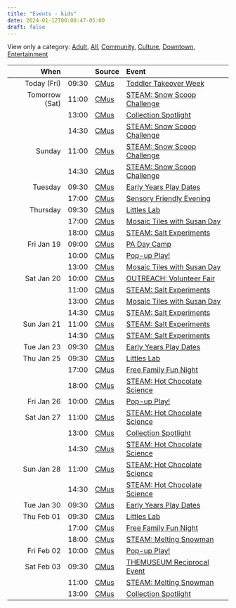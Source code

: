 ```yaml
---
title: "Events - kids"
date: 2024-01-12T00:00:47-05:00
draft: false
---
```


View only a category:
[Adult](/adult/), [All](/), [Community](/community/), [Culture](/culture/), [Downtown](/downtown/), [Entertainment](/entertainment/)

| When  |  | Source | Event |
|------:|-:|:-------|:------|
| Today (Fri) | 09:30 | [CMus](/about#CMus) | [Toddler Takeover Week](https://www.londonchildrensmuseum.ca/event/toddler-takeover-week) |
| Tomorrow (Sat) | 11:00 | [CMus](/about#CMus) | [STEAM: Snow Scoop Challenge](https://www.londonchildrensmuseum.ca/event/steam-snow-scoop-challenge) |
|  | 13:00 | [CMus](/about#CMus) | [Collection Spotlight](https://www.londonchildrensmuseum.ca/event/collection-spotlight) |
|  | 14:30 | [CMus](/about#CMus) | [STEAM: Snow Scoop Challenge](https://www.londonchildrensmuseum.ca/event/steam-snow-scoop-challenge) |
| Sunday | 11:00 | [CMus](/about#CMus) | [STEAM: Snow Scoop Challenge](https://www.londonchildrensmuseum.ca/event/steam-snow-scoop-challenge) |
|  | 14:30 | [CMus](/about#CMus) | [STEAM: Snow Scoop Challenge](https://www.londonchildrensmuseum.ca/event/steam-snow-scoop-challenge) |
| Tuesday | 09:30 | [CMus](/about#CMus) | [Early Years Play Dates](https://www.londonchildrensmuseum.ca/event/early-years-play-dates) |
|  | 17:00 | [CMus](/about#CMus) | [Sensory Friendly Evening](https://www.londonchildrensmuseum.ca/event/sensory-friendly-evening) |
| Thursday | 09:30 | [CMus](/about#CMus) | [Littles Lab](https://www.londonchildrensmuseum.ca/event/littles-lab) |
|  | 17:00 | [CMus](/about#CMus) | [Mosaic Tiles with Susan Day](https://www.londonchildrensmuseum.ca/event/mosaic-tiles-susan-day) |
|  | 18:00 | [CMus](/about#CMus) | [STEAM: Salt Experiments](https://www.londonchildrensmuseum.ca/event/steam-salt-experiments) |
| Fri Jan 19 | 09:00 | [CMus](/about#CMus) | [PA Day Camp](https://www.londonchildrensmuseum.ca/event/pa-day-camp) |
|  | 10:00 | [CMus](/about#CMus) | [Pop-up Play!](https://www.londonchildrensmuseum.ca/event/pop-play) |
|  | 13:00 | [CMus](/about#CMus) | [Mosaic Tiles with Susan Day](https://www.londonchildrensmuseum.ca/event/mosaic-tiles-susan-day) |
| Sat Jan 20 | 10:00 | [CMus](/about#CMus) | [OUTREACH: Volunteer Fair](https://www.londonchildrensmuseum.ca/event/outreach-volunteer-fair) |
|  | 11:00 | [CMus](/about#CMus) | [STEAM: Salt Experiments](https://www.londonchildrensmuseum.ca/event/steam-salt-experiments) |
|  | 13:00 | [CMus](/about#CMus) | [Mosaic Tiles with Susan Day](https://www.londonchildrensmuseum.ca/event/mosaic-tiles-susan-day) |
|  | 14:30 | [CMus](/about#CMus) | [STEAM: Salt Experiments](https://www.londonchildrensmuseum.ca/event/steam-salt-experiments) |
| Sun Jan 21 | 11:00 | [CMus](/about#CMus) | [STEAM: Salt Experiments](https://www.londonchildrensmuseum.ca/event/steam-salt-experiments) |
|  | 14:30 | [CMus](/about#CMus) | [STEAM: Salt Experiments](https://www.londonchildrensmuseum.ca/event/steam-salt-experiments) |
| Tue Jan 23 | 09:30 | [CMus](/about#CMus) | [Early Years Play Dates](https://www.londonchildrensmuseum.ca/event/early-years-play-dates) |
| Thu Jan 25 | 09:30 | [CMus](/about#CMus) | [Littles Lab](https://www.londonchildrensmuseum.ca/event/littles-lab) |
|  | 17:00 | [CMus](/about#CMus) | [Free Family Fun Night](https://www.londonchildrensmuseum.ca/event/free-family-fun-night) |
|  | 18:00 | [CMus](/about#CMus) | [STEAM: Hot Chocolate Science](https://www.londonchildrensmuseum.ca/event/steam-hot-chocolate-science) |
| Fri Jan 26 | 10:00 | [CMus](/about#CMus) | [Pop-up Play!](https://www.londonchildrensmuseum.ca/event/pop-play) |
| Sat Jan 27 | 11:00 | [CMus](/about#CMus) | [STEAM: Hot Chocolate Science](https://www.londonchildrensmuseum.ca/event/steam-hot-chocolate-science) |
|  | 13:00 | [CMus](/about#CMus) | [Collection Spotlight](https://www.londonchildrensmuseum.ca/event/collection-spotlight) |
|  | 14:30 | [CMus](/about#CMus) | [STEAM: Hot Chocolate Science](https://www.londonchildrensmuseum.ca/event/steam-hot-chocolate-science) |
| Sun Jan 28 | 11:00 | [CMus](/about#CMus) | [STEAM: Hot Chocolate Science](https://www.londonchildrensmuseum.ca/event/steam-hot-chocolate-science) |
|  | 14:30 | [CMus](/about#CMus) | [STEAM: Hot Chocolate Science](https://www.londonchildrensmuseum.ca/event/steam-hot-chocolate-science) |
| Tue Jan 30 | 09:30 | [CMus](/about#CMus) | [Early Years Play Dates](https://www.londonchildrensmuseum.ca/event/early-years-play-dates) |
| Thu Feb 01 | 09:30 | [CMus](/about#CMus) | [Littles Lab](https://www.londonchildrensmuseum.ca/event/littles-lab) |
|  | 17:00 | [CMus](/about#CMus) | [Free Family Fun Night](https://www.londonchildrensmuseum.ca/event/free-family-fun-night) |
|  | 18:00 | [CMus](/about#CMus) | [STEAM: Melting Snowman](https://www.londonchildrensmuseum.ca/event/steam-melting-snowman) |
| Fri Feb 02 | 10:00 | [CMus](/about#CMus) | [Pop-up Play!](https://www.londonchildrensmuseum.ca/event/pop-play) |
| Sat Feb 03 | 09:30 | [CMus](/about#CMus) | [THEMUSEUM Reciprocal Event](https://www.londonchildrensmuseum.ca/event/themuseum-reciprocal-event) |
|  | 11:00 | [CMus](/about#CMus) | [STEAM: Melting Snowman](https://www.londonchildrensmuseum.ca/event/steam-melting-snowman) |
|  | 13:00 | [CMus](/about#CMus) | [Collection Spotlight](https://www.londonchildrensmuseum.ca/event/collection-spotlight) |
